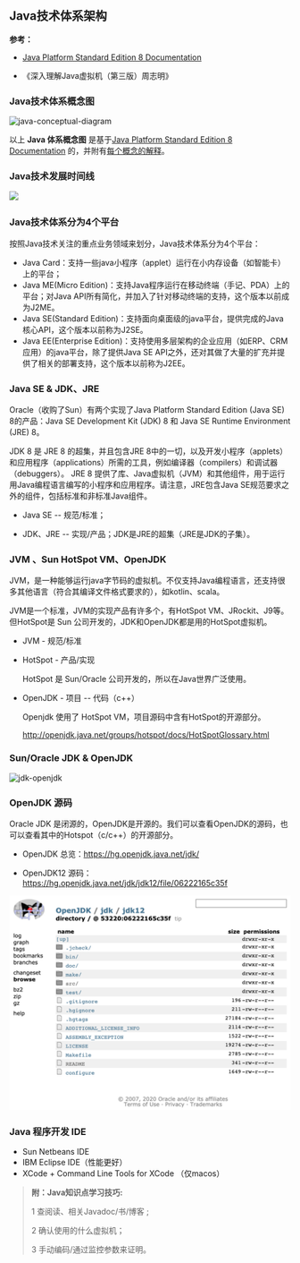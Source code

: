 ## Java技术体系架构

**参考：**

- [Java Platform Standard Edition 8 Documentation](https://docs.oracle.com/javase/8/docs/)

- 《深入理解Java虚拟机（第三版）周志明》

  

### Java技术体系概念图

![java-conceptual-diagram](/Users/liuyuanyuan/github/StrongCode/java/images/java-conceptual-diagram.png)

以上 **Java 体系概念图** 是基于[Java Platform Standard Edition 8 Documentation](https://docs.oracle.com/javase/8/docs/) 的，并附有[每个概念的解释](https://docs.oracle.com/javase/8/docs/technotes/guides/desc_jdk_structure.html)。



### Java技术发展时间线

![](/Users/liuyuanyuan/github/StrongCode/java/images/java-road.png)



### Java技术体系分为4个平台

按照Java技术关注的重点业务领域来划分，Java技术体系分为4个平台：

- Java Card：支持一些java小程序（applet）运行在小内存设备（如智能卡）上的平台；
- Java ME(Micro Edition)：支持Java程序运行在移动终端（手记、PDA）上的平台；对Java API所有简化，并加入了针对移动终端的支持，这个版本以前成为J2ME。
- Java SE(Standard Edition)：支持面向桌面级的java平台，提供完成的Java核心API，这个版本以前称为J2SE。
- Java EE(Enterprise Edition)：支持使用多层架构的企业应用（如ERP、CRM应用）的java平台，除了提供Java SE API之外，还对其做了大量的扩充并提供了相关的部署支持，这个版本以前称为J2EE。



### Java SE & JDK、JRE

Oracle（收购了Sun）有两个实现了Java Platform Standard Edition (Java SE) 8的产品：Java SE Development Kit (JDK) 8 和 Java SE Runtime Environment (JRE) 8。

JDK 8 是 JRE 8 的超集，并且包含JRE 8中的一切，以及开发小程序（applets）和应用程序（applications）所需的工具，例如编译器（compilers）和调试器（debuggers）。 JRE 8 提供了库、Java虚拟机（JVM）和其他组件，用于运行用Java编程语言编写的小程序和应用程序。请注意，JRE包含Java SE规范要求之外的组件，包括标准和非标准Java组件。

- Java SE -- 规范/标准；

- JDK、JRE -- 实现/产品；JDK是JRE的超集（JRE是JDK的子集）。



### JVM 、Sun HotSpot VM、OpenJDK

JVM，是一种能够运行java字节码的虚拟机。不仅支持Java编程语言，还支持很多其他语言（符合其编译文件格式要求的），如kotlin、scala。

JVM是一个标准，JVM的实现产品有许多个，有HotSpot VM、JRockit、J9等。但HotSpot是 Sun 公司开发的，JDK和OpenJDK都是用的HotSpot虚拟机。

- JVM - 规范/标准 

- HotSpot - 产品/实现

  HotSpot 是 Sun/Oracle 公司开发的，所以在Java世界广泛使用。 

- OpenJDK - 项目 -- 代码（c++）

  Openjdk 使用了 HotSpot VM，项目源码中含有HotSpot的开源部分。

  http://openjdk.java.net/groups/hotspot/docs/HotSpotGlossary.html



### Sun/Oracle JDK & OpenJDK

![jdk-openjdk](/Users/liuyuanyuan/github/StrongCode/java/images/jdk-openjdk.jpg)



### OpenJDK 源码

Oracle JDK 是闭源的，OpenJDK是开源的。我们可以查看OpenJDK的源码，也可以查看其中的Hotspot（c/c++）的开源部分。

- OpenJDK 总览：https://hg.openjdk.java.net/jdk/

- OpenJDK12 源码：https://hg.openjdk.java.net/jdk/jdk12/file/06222165c35f

![image-20200227124624601](images/openjdk12-source.png)

### Java 程序开发 IDE 

- Sun Netbeans IDE 
- IBM Eclipse IDE（性能更好）
- XCode + Command Line Tools for XCode （仅macos）



> **附：Java知识点学习技巧:**
>
> 1 查阅读、相关Javadoc/书/博客 ;
>
> 2 确认使用的什么虚拟机； 
>
> 3 手动编码/通过监控参数来证明。


